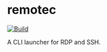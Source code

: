 # remotec

[![Build](https://github.com/jacob-pro/remotec/actions/workflows/rust.yml/badge.svg)](https://github.com/jacob-pro/remotec/actions)

A CLI launcher for RDP and SSH.
